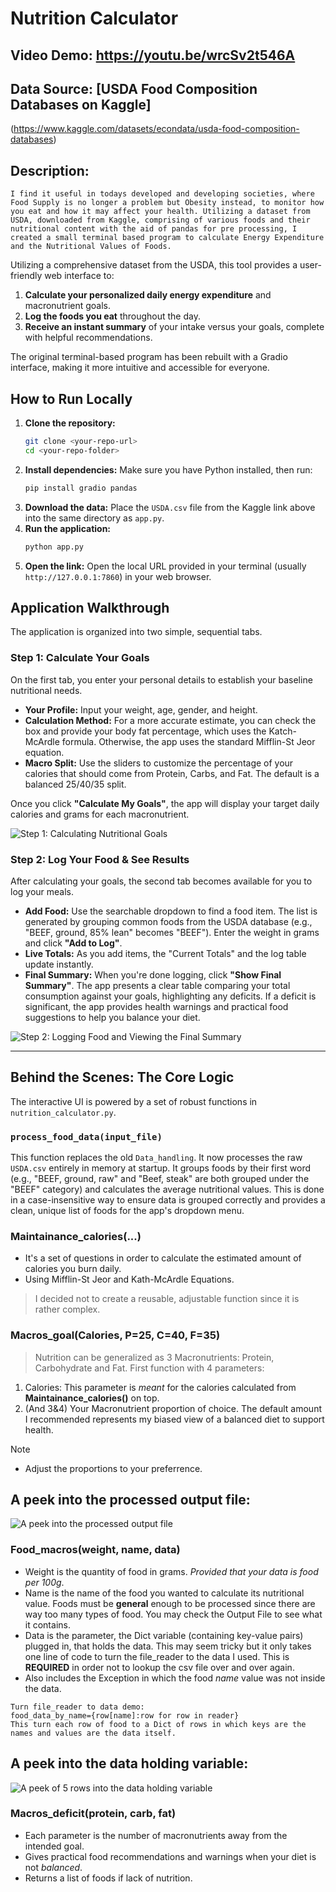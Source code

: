 # Nutrition Calculator
## Video Demo:  <https://youtu.be/wrcSv2t546A>
## Data Source: [USDA Food Composition Databases on Kaggle]
(https://www.kaggle.com/datasets/econdata/usda-food-composition-databases)
## Description:
```
I find it useful in todays developed and developing societies, where Food Supply is no longer a problem but Obesity instead, to monitor how you eat and how it may affect your health. Utilizing a dataset from USDA, downloaded from Kaggle, comprising of various foods and their nutritional content with the aid of pandas for pre processing, I created a small terminal based program to calculate Energy Expenditure and the Nutritional Values of Foods.
```

Utilizing a comprehensive dataset from the USDA, this tool provides a user-friendly web interface to:
1.  **Calculate your personalized daily energy expenditure** and macronutrient goals.
2.  **Log the foods you eat** throughout the day.
3.  **Receive an instant summary** of your intake versus your goals, complete with helpful recommendations.

The original terminal-based program has been rebuilt with a Gradio interface, making it more intuitive and accessible for everyone.

## How to Run Locally
1.  **Clone the repository:**
    ```bash
    git clone <your-repo-url>
    cd <your-repo-folder>
    ```
2.  **Install dependencies:** Make sure you have Python installed, then run:
    ```bash
    pip install gradio pandas
    ```
3.  **Download the data:** Place the `USDA.csv` file from the Kaggle link above into the same directory as `app.py`.
4.  **Run the application:**
    ```bash
    python app.py
    ```
5.  **Open the link:** Open the local URL provided in your terminal (usually `http://127.0.0.1:7860`) in your web browser.

## Application Walkthrough

The application is organized into two simple, sequential tabs.

### Step 1: Calculate Your Goals
On the first tab, you enter your personal details to establish your baseline nutritional needs.

-   **Your Profile:** Input your weight, age, gender, and height.
-   **Calculation Method:** For a more accurate estimate, you can check the box and provide your body fat percentage, which uses the Katch-McArdle formula. Otherwise, the app uses the standard Mifflin-St Jeor equation.
-   **Macro Split:** Use the sliders to customize the percentage of your calories that should come from Protein, Carbs, and Fat. The default is a balanced 25/40/35 split.

Once you click **"Calculate My Goals"**, the app will display your target daily calories and grams for each macronutrient.

![Step 1: Calculating Nutritional Goals](images/step1_goals.png)

### Step 2: Log Your Food & See Results
After calculating your goals, the second tab becomes available for you to log your meals.

-   **Add Food:** Use the searchable dropdown to find a food item. The list is generated by grouping common foods from the USDA database (e.g., "BEEF, ground, 85% lean" becomes "BEEF"). Enter the weight in grams and click **"Add to Log"**.
-   **Live Totals:** As you add items, the "Current Totals" and the log table update instantly.
-   **Final Summary:** When you're done logging, click **"Show Final Summary"**. The app presents a clear table comparing your total consumption against your goals, highlighting any deficits. If a deficit is significant, the app provides health warnings and practical food suggestions to help you balance your diet.

![Step 2: Logging Food and Viewing the Final Summary](images/step2_logging.png)

---

## Behind the Scenes: The Core Logic
The interactive UI is powered by a set of robust functions in `nutrition_calculator.py`.

### `process_food_data(input_file)`
This function replaces the old `Data_handling`. It now processes the raw `USDA.csv` entirely in memory at startup. It groups foods by their first word (e.g., "BEEF, ground, raw" and "Beef, steak" are both grouped under the "BEEF" category) and calculates the average nutritional values. This is done in a case-insensitive way to ensure data is grouped correctly and provides a clean, unique list of foods for the app's dropdown menu.

### Maintainance_calories(...)
- It's a set of questions in order to calculate the estimated amount of calories you burn daily.
- Using Mifflin-St Jeor and Kath-McArdle Equations.
> I decided not to create a reusable, adjustable function since it is rather complex.


### Macros_goal(Calories, P=25, C=40, F=35)
> Nutrition can be generalized as 3 Macronutrients: Protein, Carbohydrate and Fat.
First function with 4 parameters:
1. Calories: This parameter is *meant* for the calories calculated from **Maintainance_calories()** on top.
2. (And 3&4) Your Macronutrient proportion of choice.
 The default amount I recommended represents my biased view of a balanced diet to support health.
> [!NOTE]
> - Adjust the proportions to your preferrence.

## A peek into the processed output file:
![A peek into the processed output file](images/Food_csv_peek.png)

### Food_macros(weight, name, data)
- Weight is the quantity of food in grams. *Provided that your data is food per 100g*.
- Name is the name of the food you wanted to calculate its nutritional value. Foods must be **general** enough to be processed since there are way too many types of food. You may check the Output File to see what it contains.
- Data is the parameter, the Dict variable (containing key-value pairs) plugged in, that holds the data. This may seem tricky but it only takes one line of code to turn the file_reader to the data I used. This is **REQUIRED** in order not to lookup the csv file over and over again.
- Also includes the Exception in which the food *name* value was not inside the data.

```
Turn file_reader to data demo:
food_data_by_name={row[name]:row for row in reader}
This turn each row of food to a Dict of rows in which keys are the names and values are the data itself.
```
## A peek into the data holding variable:
![A peek of 5 rows into the data holding variable](images/Food_data_peek.png)

### Macros_deficit(protein, carb, fat)
- Each parameter is the number of macronutrients away from the intended goal.
- Gives practical food recommendations and warnings when your diet is not _balanced_.
- Returns a list of foods if lack of nutrition.
